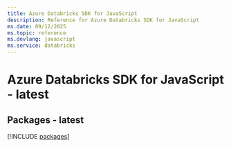 ```yaml
---
title: Azure Databricks SDK for JavaScript
description: Reference for Azure Databricks SDK for JavaScript
ms.date: 09/12/2025
ms.topic: reference
ms.devlang: javascript
ms.service: databricks
---
```

# Azure Databricks SDK for JavaScript - latest
## Packages - latest
[!INCLUDE [packages](databricks-index.md)]
